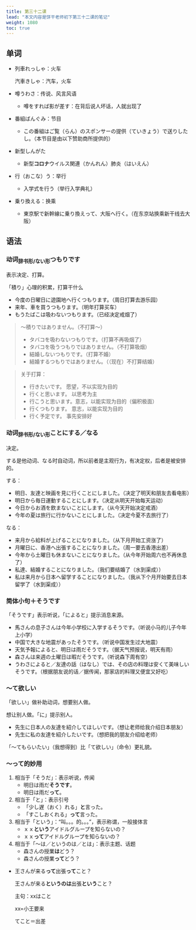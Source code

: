 ```yaml
---
title: 第三十二课
lead: "本文内容是饼干老师初下第三十二课的笔记"
weight: 1080
toc: true
---
```


## 单词

- 列車れっしゃ：火车

  汽車きしゃ：汽车，火车

- 噂うわさ：传说、风言风语

  - 噂をすれば影が差す：在背后说人坏话，人就出现了

- 番組ばんぐみ：节目

  - この番組はご覧（らん）のスポンサーの提供（ていきょう）で送りしたし。（本节目是由以下赞助商所提供的）

- 新型しんがた

  - 新型**コロナ**ウイルス関連（かんれん）肺炎（はいえん）

- 行（おこな）う：举行

  - 入学式を行う（举行入学典礼）

- 乗り換える：换乘

  - 東京駅で新幹線に乗り換えって、大阪へ行く。（在东京站换乘新干线去大阪）

## 语法

### 动词<sub>辞书形/ない形</sub>つもりです

表示决定、打算。

「積り」心理的积累，打算干什么

- 今度の日曜日に遊園地へ行くつもります。（周日打算去游乐园）
- 来年、車を買うつもります。（明年打算买车）
- もうたばこは吸わないつもります。（已经决定戒烟了）

> ～積りではありません。（不打算～）
>
> - タバコを吸わないつもりです。（打算不再吸烟了）
> - タバコを吸うつもりではありません。（不打算吸烟）
> - 結婚しないつもりです。（打算不婚）
> - 結婚するつもりではありません。（（现在）不打算结婚）

> 关于打算：
>
> - 行きたいです。		愿望，不以实现为目的
> - 行くと思います。	以思考为主
> - 行こうと思います。意志，以能实现为目的（偏积极面）
> - 行くつもります。	意志，以能实现为目的
> - 行く予定です。		事先安排好

### 动词<sub>辞书形/ない形</sub>ことにする／なる

决定。

する是他动词、なる时自动词，所以前者是主观行为，有决定权，后者是被安排的。

する：

- 明日、友達と映画を見に行くことにしました。（决定了明天和朋友去看电影）
- 明日から毎日運動することにします。（决定从明天开始每天运动）
- 今日からお酒を飲まないことにします。（从今天开始决定戒酒）
- 今年の夏は旅行に行かないことにしました。（决定今夏不去旅行了）

なる：

- 来月から給料が上げることになりました。（从下月开始工资涨了）
- 月曜日に、香港へ出張することになりました。（周一要去香港出差）
- 今年から土曜日も休まないことになりました。（从今年开始周六也不再休息了）
- 私達、結婚することになりました。（我们要结婚了（水到渠成））
- 私は来月から日本へ留学することになりました。（我从下个月开始要去日本留学了（水到渠成））

### 简体小句＋そうです

「そうです」表示听说，「によると」提示消息来源。

- 馬さんの息子さんは今年小学校に入学するそうです。（听说小马的儿子今年上小学）
- 中国で大きな地震があったそうです。（听说中国发生过大地震）
- 天気予報によると、明日は雨だそうです。（据天气预报说，明天有雨）
- 森さんは来週の土曜日は暇だそうです。（听说森下周有空）
- うわさによると／友達の話（はなし）では、その店の料理は安くて美味しいそうです。（根据朋友说的话／据传闻，那家店的料理又便宜又好吃）

### ～て欲しい

「欲しい」做补助动词，想要别人做。

想让别人做。「に」提示别人。

- 先生に日本人の友達を紹介してほしいです。（想让老师给我介绍日本朋友）
- 先生に私の友達を紹介したいです。（想把我的朋友介绍给老师）

「～てもらいたい」（我想得到）比「て欲しい」（命令）更礼貌。

### ～って的妙用

1. 相当于「そうだ」：表示听说，传闻
   - 明日は雨だ**そうです**。
   - 明日は雨だ**って**。
2. 相当于「と」：表示引号
   - 「少し遅（おく）れる」**と**言った。
   - 「すこしおくれる」**って**言った。
3. 相当于「という」：“叫。。。的。。。”，表示称谓，一般接体言
   - ｘｘ**という**アイドルグループを知らないの？
   - ｘｘ**って**アイドルグループを知らないの？
4. 相当于「～は／というのは／とは」：表示主题、话题
   - 森さんの授業**は**どう？
   - 森さんの授業**って**どう？

- 王さんが来る**って**出張**って**こと？

  王さんが来る**というのは**出張**という**こと？

  主句：xxはこと

  xx=小王要来

  てこと＝出差

